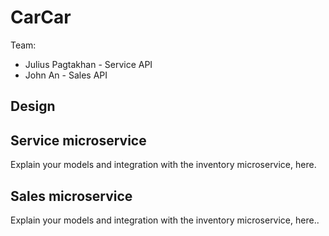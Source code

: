 # CarCar

Team:

* Julius Pagtakhan - Service API
* John An - Sales API

## Design

## Service microservice

Explain your models and integration with the inventory
microservice, here.

## Sales microservice

Explain your models and integration with the inventory
microservice, here..
